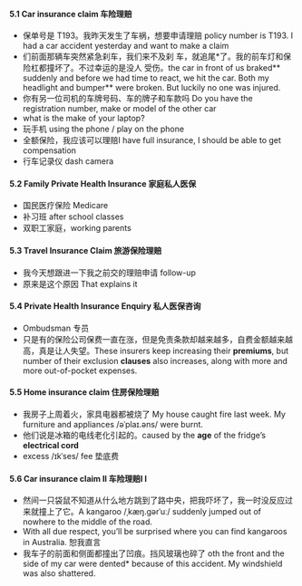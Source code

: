 #### 5.1 Car insurance claim 车险理赔
+ 保单号是 T193。我昨天发生了车祸，想要申请理赔 policy number is T193. I had a car accident yesterday and want to make a claim
+ 们前面那辆车突然紧急刹车，我们来不及刹
车，就追尾*了。我的前车灯和保险杠都撞坏了。不过幸运的是没人
受伤。the car in front of us braked**
suddenly and before we had time to react, we hit the car. Both my
headlight and bumper** were broken. But luckily no one was injured.
+ 你有另一位司机的车牌号码、车的牌子和车款吗 Do you have the registration number, make or model of the other car
+  what is the make of your laptop?
+  玩手机  using the phone / play on the phone
+  全额保险，我应该可以理赔I have full insurance, I should be able to get compensation
+  行车记录仪 dash camera
#### 5.2 Family Private Health Insurance 家庭私人医保
+ 国民医疗保险 Medicare
+ 补习班 after school classes
+ 双职工家庭，working parents
#### 5.3 Travel Insurance Claim 旅游保险理赔
+ 我今天想跟进一下我之前交的理赔申请 follow-up
+ 原来是这个原因 That explains it
#### 5.4 Private Health Insurance Enquiry 私人医保咨询
+ Ombudsman 专员
+ 只是有的保险公司保费一直在涨，但是免责条款却越来越多，自费金额越来越高，真是让人失望。These insurers keep increasing their **premiums**,
but number of their exclusion **clauses** also increases, along with more and more out-of-pocket expenses. 
#### 5.5 Home insurance claim 住房保险理赔
+ 我房子上周着火，家具电器都被烧了  My house caught fire last week. My furniture and appliances /əˈplaɪ.əns/ were burnt.
+ 他们说是冰箱的电线老化引起的。caused by the **age** of the fridge’s **electrical cord**
+ excess  /ɪkˈses/ fee 垫底费
#### 5.6 Car insurance claim II 车险理赔I I
+ 然间一只袋鼠不知道从什么地方跳到了路中央，把我吓坏了，我一时没反应过来就撞上了它。A kangaroo  /ˌkæŋ.ɡərˈuː/ suddenly jumped out of nowhere to the middle of the road.
+ With all due respect, you’ll be surprised where you can find kangaroos in Australia. 恕我直言
+ 我车子的前面和侧面都撞出了凹痕。挡风玻璃也碎了 oth the front and the side of my car were dented* because of this accident. My windshield was also shattered.